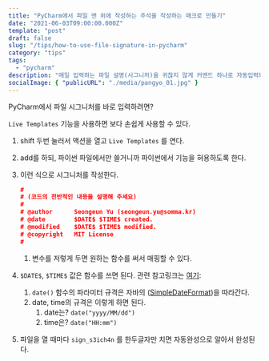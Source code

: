 ```yaml
---
title: "PyCharm에서 파일 맨 위에 작성하는 주석을 작성하는 매크로 만들기"
date: "2021-06-03T09:00:00.000Z"
template: "post"
draft: false
slug: "/tips/how-to-use-file-signature-in-pycharm"
category: "tips"
tags:
  - "pycharm"
description: "매일 입력하는 파일 설명(시그니처)을 귀찮지 않게 커맨드 하나로 자동입력되게 하는 방안을 찾았습니다. 회사 팀원들과 주변사람들에게만 공유하기는 아까워서 짧은 글을 써봤습니다."
socialImage: { "publicURL": "./media/pangyo_01.jpg" }
---
```


PyCharm에서 파일 시그니처를 바로 입력하려면?

`Live Templates` 기능을 사용하면 보다 손쉽게 사용할 수 있다.

1. shift 두번 눌러서 액션을 열고 `Live Templates` 를 연다.
2. add를 하되, 파이썬 파일에서만 쓸거니까 파이썬에서 기능을 혀용하도록 한다.
3. 이런 식으로 시그니처를 작성한다.

   ```json
   #
   # (코드의 전반적인 내용을 설명해 주세요)
   #
   # @author      Seongeun Yu (seongeun.yu@somma.kr)
   # @date        $DATE$ $TIME$ created.
   # @modified    $DATE$ $TIME$ modified.
   # @copyright   MIT License
   #
   ```

   1. 변수를 저렇게 두면 원하는 함수를 써서 매핑할 수 있다.

4. `$DATE$`, `$TIME$` 값은 함수를 쓰면 된다. 관련 참고링크는 [여기](https://www.jetbrains.com/help/pycharm/template-variables.html#predefined_functions):
   1. `date()` 함수의 파라미터 규격은 자바의 ([SimpleDateFormat](https://docs.oracle.com/javase/7/docs/api/java/text/SimpleDateFormat.html))을 따라간다.
   2. date, time의 규격은 이렇게 하면 된다.
      1. date는? `date("yyyy/MM/dd")`
      2. time은? `date("HH:mm")`
5. 파일을 열 때마다 `sign_s3ich4n` 를 한두글자만 치면 자동완성으로 알아서 완성된다.

